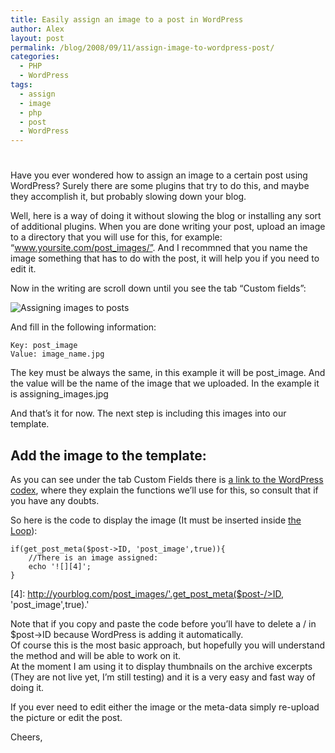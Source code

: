 ```yaml
---
title: Easily assign an image to a post in WordPress
author: Alex
layout: post
permalink: /blog/2008/09/11/assign-image-to-wordpress-post/
categories:
  - PHP
  - WordPress
tags:
  - assign
  - image
  - php
  - post
  - WordPress
---
```

# 

Have you ever wondered how to assign an image to a certain post using WordPress? Surely there are some plugins that try to do this, and maybe they accomplish it, but probably slowing down your blog.

Well, here is a way of doing it without slowing the blog or installing any sort of additional plugins. When you are done writing your post, upload an image to a directory that you will use for this, for example: “www.yoursite.com/post_images/”. And I recommned that you name the image something that has to do with the post, it will help you if you need to edit it.

Now in the writing are scroll down until you see the tab “Custom fields”:

![Assigning images to posts][1]

And fill in the following information:

 [1]: http://urbanoalvarez.es/img/blog/assigning_images.gif

    Key: post_image
    Value: image_name.jpg
    

The key must be always the same, in this example it will be post\_image. And the value will be the name of the image that we uploaded. In the example it is assigning\_images.jpg

And that’s it for now. The next step is including this images into our template.

## Add the image to the template:

As you can see under the tab Custom Fields there is [a link to the WordPress codex][2], where they explain the functions we’ll use for this, so consult that if you have any doubts.

 [2]: http://codex.wordpress.org/Using_Custom_Fields

So here is the code to display the image (It must be inserted inside [the Loop][3]):

 [3]: http://codex.wordpress.org/The_Loop

    if(get_post_meta($post->ID, 'post_image',true)){
    	//There is an image assigned:
    	echo '![][4]';
    }
    

 [4]: http://yourblog.com/post_images/'.get_post_meta($post-/>ID, 'post_image',true).'

Note that if you copy and paste the code before you’ll have to delete a / in $post->ID because WordPress is adding it automatically.  
Of course this is the most basic approach, but hopefully you will understand the method and will be able to work on it.  
At the moment I am using it to display thumbnails on the archive excerpts (They are not live yet, I’m still testing) and it is a very easy and fast way of doing it.

If you ever need to edit either the image or the meta-data simply re-upload the picture or edit the post.

Cheers,